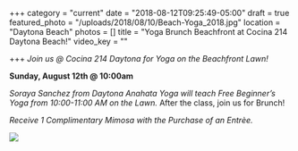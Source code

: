 +++
category = "current"
date = "2018-08-12T09:25:49-05:00"
draft = true
featured_photo = "/uploads/2018/08/10/Beach-Yoga_2018.jpg"
location = "Daytona Beach"
photos = []
title = "Yoga Brunch Beachfront at Cocina 214 Daytona Beach!"
video_key = ""

+++
_Join us @ Cocina 214 Daytona for Yoga on the Beachfront Lawn!_

**Sunday, August 12th @ 10:00am**

_Soraya Sanchez from Daytona Anahata Yoga will teach Free Beginner’s Yoga from 10:00-11:00 AM on the Lawn._ After the class, join us for Brunch! 

_Receive 1 Complimentary Mimosa with the Purchase of an Entrèe._

![](/uploads/2018/08/10/Beach-Yoga_2018.jpg)